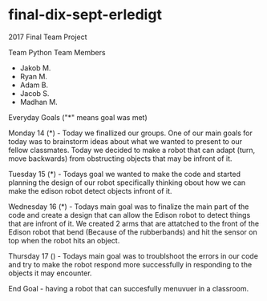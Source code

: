 # final-dix-sept-erledigt
2017 Final Team Project

Team Python Team Members

- Jakob M.
- Ryan M.
- Adam B.
- Jacob S.
- Madhan M.

Everyday Goals  ("*" means goal was met)

Monday 14 (*) - Today we finallized our groups. One of our main goals for today was to brainstorm ideas about what we wanted to present to our fellow classmates. Today we decided to make a robot that can adapt (turn, move backwards) from obstructing objects that may be infront of it.

Tuesday 15 (*) - Todays goal we wanted to make the code and started planning the design of our robot specifically thinking obout how we can make the edison robot detect objects infront of it.

Wednesday 16 (*) - Todays main goal was to finalize the main part of the code and create a design that can allow the Edison robot to detect things that are infront of it. We created 2 arms that are attatched to the front of the Edison robot that bend (Because of the rubberbands) and hit the sensor on top when the robot hits an object.

Thursday 17 () - Todays main goal was to troublshoot the errors in our code and try to make the robot respond more successfully in responding to the objects it may encounter.





End Goal - having a robot that can succesfully menuvuer in a classroom.

